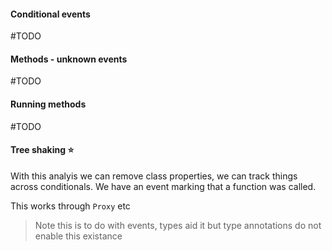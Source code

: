 #### Conditional events

#TODO

#### Methods - unknown events

#TODO

#### Running methods

#TODO

#### Tree shaking ⭐

With this analyis we can remove class properties, we can track things across conditionals. We have an event marking that a function was called.

This works through `Proxy` etc

> Note this is to do with events, types aid it but type annotations do not enable this existance
